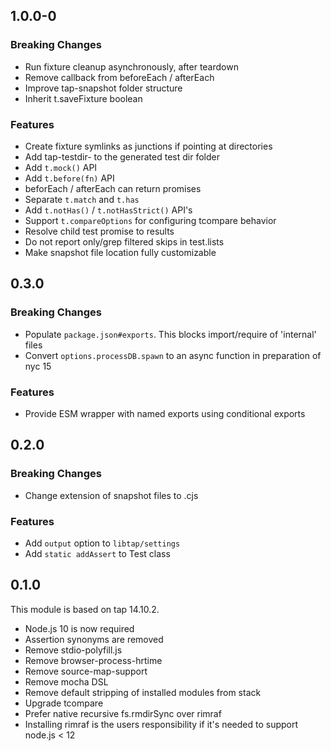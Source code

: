 ## 1.0.0-0

### Breaking Changes

* Run fixture cleanup asynchronously, after teardown
* Remove callback from beforeEach / afterEach
* Improve tap-snapshot folder structure
* Inherit t.saveFixture boolean

### Features

* Create fixture symlinks as junctions if pointing at directories
* Add tap-testdir- to the generated test dir folder
* Add `t.mock()` API
* Add `t.before(fn)` API
* beforEach / afterEach can return promises
* Separate `t.match` and `t.has`
* Add `t.notHas()` / `t.notHasStrict()` API's
* Support `t.compareOptions` for configuring tcompare behavior
* Resolve child test promise to results
* Do not report only/grep filtered skips in test.lists
* Make snapshot file location fully customizable


## 0.3.0

### Breaking Changes

* Populate `package.json#exports`.  This blocks import/require
  of 'internal' files
* Convert `options.processDB.spawn` to an async function
  in preparation of nyc 15

### Features

* Provide ESM wrapper with named exports using conditional exports


## 0.2.0

### Breaking Changes

* Change extension of snapshot files to .cjs

### Features

* Add `output` option to `libtap/settings`
* Add `static addAssert` to Test class


## 0.1.0

This module is based on tap 14.10.2.

* Node.js 10 is now required
* Assertion synonyms are removed
* Remove stdio-polyfill.js
* Remove browser-process-hrtime
* Remove source-map-support
* Remove mocha DSL
* Remove default stripping of installed modules from stack
* Upgrade tcompare
* Prefer native recursive fs.rmdirSync over rimraf
* Installing rimraf is the users responsibility if it's needed to
  support node.js < 12
